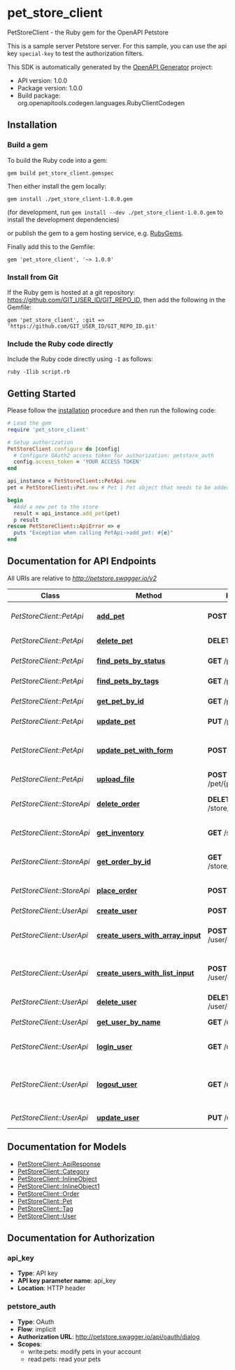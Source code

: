 # pet_store_client

PetStoreClient - the Ruby gem for the OpenAPI Petstore

This is a sample server Petstore server. For this sample, you can use the api key `special-key` to test the authorization filters.

This SDK is automatically generated by the [OpenAPI Generator](https://openapi-generator.tech) project:

- API version: 1.0.0
- Package version: 1.0.0
- Build package: org.openapitools.codegen.languages.RubyClientCodegen

## Installation

### Build a gem

To build the Ruby code into a gem:

```shell
gem build pet_store_client.gemspec
```

Then either install the gem locally:

```shell
gem install ./pet_store_client-1.0.0.gem
```

(for development, run `gem install --dev ./pet_store_client-1.0.0.gem` to install the development dependencies)

or publish the gem to a gem hosting service, e.g. [RubyGems](https://rubygems.org/).

Finally add this to the Gemfile:

    gem 'pet_store_client', '~> 1.0.0'

### Install from Git

If the Ruby gem is hosted at a git repository: https://github.com/GIT_USER_ID/GIT_REPO_ID, then add the following in the Gemfile:

    gem 'pet_store_client', :git => 'https://github.com/GIT_USER_ID/GIT_REPO_ID.git'

### Include the Ruby code directly

Include the Ruby code directly using `-I` as follows:

```shell
ruby -Ilib script.rb
```

## Getting Started

Please follow the [installation](#installation) procedure and then run the following code:

```ruby
# Load the gem
require 'pet_store_client'

# Setup authorization
PetStoreClient.configure do |config|
  # Configure OAuth2 access token for authorization: petstore_auth
  config.access_token = 'YOUR ACCESS TOKEN'
end

api_instance = PetStoreClient::PetApi.new
pet = PetStoreClient::Pet.new # Pet | Pet object that needs to be added to the store

begin
  #Add a new pet to the store
  result = api_instance.add_pet(pet)
  p result
rescue PetStoreClient::ApiError => e
  puts "Exception when calling PetApi->add_pet: #{e}"
end

```

## Documentation for API Endpoints

All URIs are relative to *http://petstore.swagger.io/v2*

Class | Method | HTTP request | Description
------------ | ------------- | ------------- | -------------
*PetStoreClient::PetApi* | [**add_pet**](docs/PetApi.md#add_pet) | **POST** /pet | Add a new pet to the store
*PetStoreClient::PetApi* | [**delete_pet**](docs/PetApi.md#delete_pet) | **DELETE** /pet/{petId} | Deletes a pet
*PetStoreClient::PetApi* | [**find_pets_by_status**](docs/PetApi.md#find_pets_by_status) | **GET** /pet/findByStatus | Finds Pets by status
*PetStoreClient::PetApi* | [**find_pets_by_tags**](docs/PetApi.md#find_pets_by_tags) | **GET** /pet/findByTags | Finds Pets by tags
*PetStoreClient::PetApi* | [**get_pet_by_id**](docs/PetApi.md#get_pet_by_id) | **GET** /pet/{petId} | Find pet by ID
*PetStoreClient::PetApi* | [**update_pet**](docs/PetApi.md#update_pet) | **PUT** /pet | Update an existing pet
*PetStoreClient::PetApi* | [**update_pet_with_form**](docs/PetApi.md#update_pet_with_form) | **POST** /pet/{petId} | Updates a pet in the store with form data
*PetStoreClient::PetApi* | [**upload_file**](docs/PetApi.md#upload_file) | **POST** /pet/{petId}/uploadImage | uploads an image
*PetStoreClient::StoreApi* | [**delete_order**](docs/StoreApi.md#delete_order) | **DELETE** /store/order/{orderId} | Delete purchase order by ID
*PetStoreClient::StoreApi* | [**get_inventory**](docs/StoreApi.md#get_inventory) | **GET** /store/inventory | Returns pet inventories by status
*PetStoreClient::StoreApi* | [**get_order_by_id**](docs/StoreApi.md#get_order_by_id) | **GET** /store/order/{orderId} | Find purchase order by ID
*PetStoreClient::StoreApi* | [**place_order**](docs/StoreApi.md#place_order) | **POST** /store/order | Place an order for a pet
*PetStoreClient::UserApi* | [**create_user**](docs/UserApi.md#create_user) | **POST** /user | Create user
*PetStoreClient::UserApi* | [**create_users_with_array_input**](docs/UserApi.md#create_users_with_array_input) | **POST** /user/createWithArray | Creates list of users with given input array
*PetStoreClient::UserApi* | [**create_users_with_list_input**](docs/UserApi.md#create_users_with_list_input) | **POST** /user/createWithList | Creates list of users with given input array
*PetStoreClient::UserApi* | [**delete_user**](docs/UserApi.md#delete_user) | **DELETE** /user/{username} | Delete user
*PetStoreClient::UserApi* | [**get_user_by_name**](docs/UserApi.md#get_user_by_name) | **GET** /user/{username} | Get user by user name
*PetStoreClient::UserApi* | [**login_user**](docs/UserApi.md#login_user) | **GET** /user/login | Logs user into the system
*PetStoreClient::UserApi* | [**logout_user**](docs/UserApi.md#logout_user) | **GET** /user/logout | Logs out current logged in user session
*PetStoreClient::UserApi* | [**update_user**](docs/UserApi.md#update_user) | **PUT** /user/{username} | Updated user


## Documentation for Models

 - [PetStoreClient::ApiResponse](docs/ApiResponse.md)
 - [PetStoreClient::Category](docs/Category.md)
 - [PetStoreClient::InlineObject](docs/InlineObject.md)
 - [PetStoreClient::InlineObject1](docs/InlineObject1.md)
 - [PetStoreClient::Order](docs/Order.md)
 - [PetStoreClient::Pet](docs/Pet.md)
 - [PetStoreClient::Tag](docs/Tag.md)
 - [PetStoreClient::User](docs/User.md)


## Documentation for Authorization


### api_key


- **Type**: API key
- **API key parameter name**: api_key
- **Location**: HTTP header

### petstore_auth


- **Type**: OAuth
- **Flow**: implicit
- **Authorization URL**: http://petstore.swagger.io/api/oauth/dialog
- **Scopes**: 
  - write:pets: modify pets in your account
  - read:pets: read your pets

